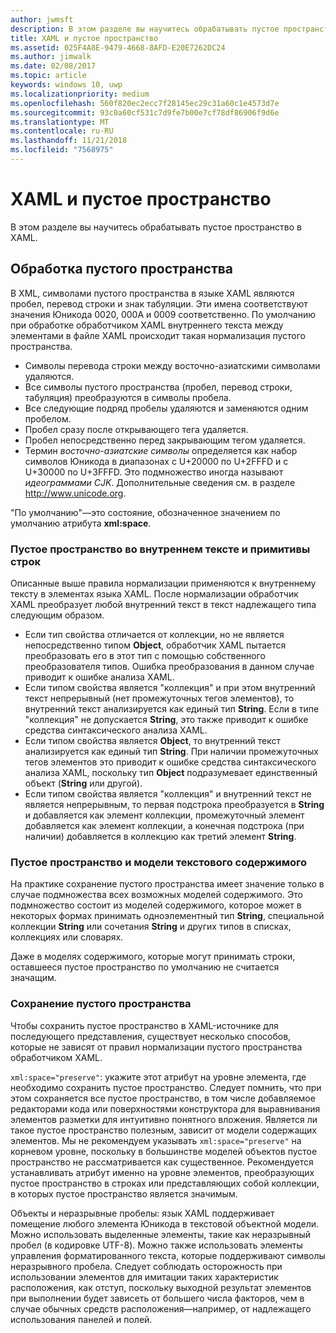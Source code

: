 ```yaml
---
author: jwmsft
description: В этом разделе вы научитесь обрабатывать пустое пространство в XAML.
title: XAML и пустое пространство
ms.assetid: 025F4A8E-9479-4668-8AFD-E20E7262DC24
ms.author: jimwalk
ms.date: 02/08/2017
ms.topic: article
keywords: windows 10, uwp
ms.localizationpriority: medium
ms.openlocfilehash: 560f820ec2ecc7f28145ec29c31a60c1e4573d7e
ms.sourcegitcommit: 93c0a60cf531c7d9fe7b00e7cf78df86906f9d6e
ms.translationtype: MT
ms.contentlocale: ru-RU
ms.lasthandoff: 11/21/2018
ms.locfileid: "7568975"
---
```

# <a name="xaml-and-whitespace"></a>XAML и пустое пространство


В этом разделе вы научитесь обрабатывать пустое пространство в XAML.

## <a name="whitespace-processing"></a>Обработка пустого пространства

В XML, символами пустого пространства в языке XAML являются пробел, перевод строки и знак табуляции. Эти имена соответствуют значения Юникода 0020, 000A и 0009 соответственно. По умолчанию при обработке обработчиком XAML внутреннего текста между элементами в файле XAML происходит такая нормализация пустого пространства.

-   Символы перевода строки между восточно-азиатскими символами удаляются.
-   Все символы пустого пространства (пробел, перевод строки, табуляция) преобразуются в символы пробела.
-   Все следующие подряд пробелы удаляются и заменяются одним пробелом.
-   Пробел сразу после открывающего тега удаляется.
-   Пробел непосредственно перед закрывающим тегом удаляется.
-   Термин *восточно-азиатские символы* определяется как набор символов Юникода в диапазонах с U+20000 по U+2FFFD и с U+30000 по U+3FFFD. Это подмножество иногда называют *идеограммами CJK*. Дополнительные сведения см. в разделе http://www.unicode.org.

"По умолчанию"—это состояние, обозначенное значением по умолчанию атрибута **xml:space**.

### <a name="whitespace-in-inner-text-and-string-primitives"></a>Пустое пространство во внутреннем тексте и примитивы строк

Описанные выше правила нормализации применяются к внутреннему тексту в элементах языка XAML. После нормализации обработчик XAML преобразует любой внутренний текст в текст надлежащего типа следующим образом.

-   Если тип свойства отличается от коллекции, но не является непосредственно типом **Object**, обработчик XAML пытается преобразовать его в этот тип с помощью собственного преобразователя типов. Ошибка преобразования в данном случае приводит к ошибке анализа XAML.
-   Если типом свойства является "коллекция" и при этом внутренний текст непрерывный (нет промежуточных тегов элементов), то внутренний текст анализируется как единый тип **String**. Если в типе "коллекция" не допускается **String**, это также приводит к ошибке средства синтаксического анализа XAML.
-   Если типом свойства является **Object**, то внутренний текст анализируется как единый тип **String**. При наличии промежуточных тегов элементов это приводит к ошибке средства синтаксического анализа XAML, поскольку тип **Object** подразумевает единственный объект (**String** или другой).
-   Если типом свойства является "коллекция" и внутренний текст не является непрерывным, то первая подстрока преобразуется в **String** и добавляется как элемент коллекции, промежуточный элемент добавляется как элемент коллекции, а конечная подстрока (при наличии) добавляется в коллекцию как третий элемент **String**.

### <a name="whitespace-and-text-content-models"></a>Пустое пространство и модели текстового содержимого

На практике сохранение пустого пространства имеет значение только в случае подмножества всех возможных моделей содержимого. Это подмножество состоит из моделей содержимого, которое может в некоторых формах принимать одноэлементный тип **String**, специальной коллекции **String** или сочетания **String** и других типов в списках, коллекциях или словарях.

Даже в моделях содержимого, которые могут принимать строки, оставшееся пустое пространство по умолчанию не считается значащим.

### <a name="preserving-whitespace"></a>Сохранение пустого пространства

Чтобы сохранить пустое пространство в XAML-источнике для последующего представления, существует несколько способов, которые не зависят от правил нормализации пустого пространства обработчиком XAML.

`xml:space="preserve"`: укажите этот атрибут на уровне элемента, где необходимо сохранить пустое пространство. Следует помнить, что при этом сохраняется все пустое пространство, в том числе добавляемое редакторами кода или поверхностями конструктора для выравнивания элементов разметки для интуитивно понятного вложения. Является ли такое пустое пространство полезным, зависит от модели содержащих элементов. Мы не рекомендуем указывать `xml:space="preserve"` на корневом уровне, поскольку в большинстве моделей объектов пустое пространство не рассматривается как существенное. Рекомендуется устанавливать атрибут именно на уровне элементов, преобразующих пустое пространство в строках или представляющих собой коллекции, в которых пустое пространство является значимым.

Объекты и неразрывные пробелы: язык XAML поддерживает помещение любого элемента Юникода в текстовой объектной модели. Можно использовать выделенные элементы, такие как неразрывный пробел (в кодировке UTF-8). Можно также использовать элементы управления форматированного текста, которые поддерживают символы неразрывного пробела. Следует соблюдать осторожность при использовании элементов для имитации таких характеристик расположения, как отступ, поскольку выходной результат элементов при выполнении будет зависеть от большего числа факторов, чем в случае обычных средств расположения—например, от надлежащего использования панелей и полей.

